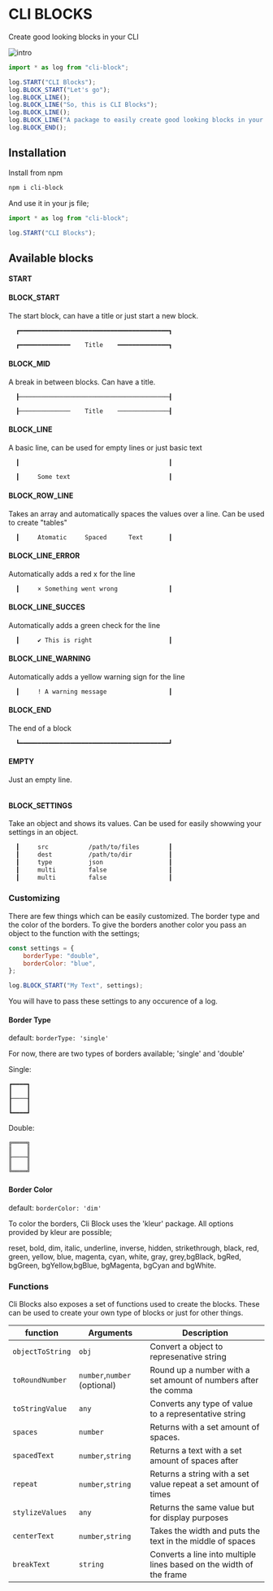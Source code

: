 # CLI BLOCKS

Create good looking blocks in your CLI

![intro](https://i.ibb.co/9v2bx1N/Screenshot-2020-02-22-at-11-34-29.png)

```js
import * as log from "cli-block";

log.START("CLI Blocks");
log.BLOCK_START("Let's go");
log.BLOCK_LINE();
log.BLOCK_LINE("So, this is CLI Blocks");
log.BLOCK_LINE();
log.BLOCK_LINE("A package to easily create good looking blocks in your CLI");
log.BLOCK_END();
```

## Installation

Install from npm

```bash
npm i cli-block
```

And use it in your js file;

```js
import * as log from "cli-block";

log.START("CLI Blocks");
```

## Available blocks

#### START

#### BLOCK_START

The start block, can have a title or just start a new block.

```bash
  ┏━━━━━━━━━━━━━━━━━━━━━━━━━━━━━━━━━━━━━━━━━┓
```

```bash
  ┏━━━━━━━━━━━━━━    Title    ━━━━━━━━━━━━━━┓
```

#### BLOCK_MID

A break in between blocks. Can have a title.

```bash─
  ┠─────────────────────────────────────────┨
```

```bash
  ┠──────────────    Title    ──────────────┨
```

#### BLOCK_LINE

A basic line, can be used for empty lines or just basic text

```bash
  ┃                                         ┃
```

```bash
  ┃     Some text                           ┃
```

#### BLOCK_ROW_LINE

Takes an array and automatically spaces the values over a line. Can be used to create "tables"

```bash
  ┃     Atomatic     Spaced      Text       ┃
```

#### BLOCK_LINE_ERROR

Automatically adds a red x for the line

```bash
  ┃     × Something went wrong              ┃
```

#### BLOCK_LINE_SUCCES

Automatically adds a green check for the line

```bash
  ┃     ✔ This is right                     ┃
```

#### BLOCK_LINE_WARNING

Automatically adds a yellow warning sign for the line

```bash
  ┃     ! A warning message                 ┃
```

#### BLOCK_END

The end of a block

```bash
  ┗━━━━━━━━━━━━━━━━━━━━━━━━━━━━━━━━━━━━━━━━━┛
```

#### EMPTY

Just an empty line.

```bash

```

#### BLOCK_SETTINGS

Take an object and shows its values. Can be used for easily showwing your settings in an object.

```bash
  ┃     src           /path/to/files        ┃
  ┃     dest          /path/to/dir          ┃
  ┃     type          json                  ┃
  ┃     multi         false                 ┃
  ┃     multi         false                 ┃
```

### Customizing

There are few things which can be easily customized. The border type and the color of the borders.
To give the borders another color you pass an object to the function with the settings;

```js
const settings = {
	borderType: "double",
	borderColor: "blue",
};

log.BLOCK_START("My Text", settings);
```

You will have to pass these settings to any occurence of a log.

#### Border Type

default: `borderType: 'single'`

For now, there are two types of borders available; 'single' and 'double'

Single:

```
┏━━━━┓
┃    ┃
┠────┨
┃    ┃
┗━━━━┛
```

Double:

```
╔════╗
║    ║
╟────╢
║    ║
╚════╝
```

#### Border Color

default: `borderColor: 'dim'`

To color the borders, Cli Block uses the 'kleur' package. All options provided by kleur are possible;

reset, bold, dim, italic, underline, inverse, hidden, strikethrough, black, red, green, yellow, blue, magenta, cyan, white, gray, grey,bgBlack, bgRed, bgGreen, bgYellow,bgBlue, bgMagenta, bgCyan and bgWhite.

### Functions

Cli Blocks also exposes a set of functions used to create the blocks. These can be used to create your own type of blocks or just for other things.

| function         | Arguments                    | Description                                                         |
| ---------------- | ---------------------------- | ------------------------------------------------------------------- |
| `objectToString` | `obj`                        | Convert a object to represenative string                            |
| `toRoundNumber`  | `number`,`number` (optional) | Round up a number with a set amount of numbers after the comma      |
| `toStringValue`  | `any`                        | Converts any type of value to a representative string               |
| `spaces`         | `number`                     | Returns with a set amount of spaces.                                |
| `spacedText`     | `number`,`string`            | Returns a text with a set amount of spaces after                    |
| `repeat`         | `number`,`string`            | Returns a string with a set value repeat a set amount of times      |
| `stylizeValues`  | `any`                        | Returns the same value but for display purposes                     |
| `centerText`     | `number`,`string`            | Takes the width and puts the text in the middle of spaces           |
| `breakText`      | `string`                     | Converts a line into multiple lines based on the width of the frame |
